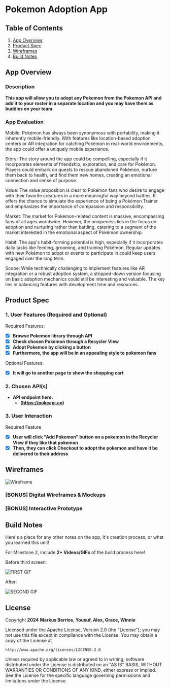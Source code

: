 # **Pokemon Adoption App**

## Table of Contents

1. [App Overview](#App-Overview)
2. [Product Spec](#Product-Spec)
3. [Wireframes](#Wireframes)
4. [Build Notes](#Build-Notes)

## App Overview

### Description 

**This app will allow you to adopt any Pokemon from the Pokemon API and add it to your roster in a separate location and you may have them as buddies on your team.**

### App Evaluation

Mobile: Pokémon has always been synonymous with portability, making it inherently mobile-friendly. With features like location-based adoption centers or AR integration for catching Pokémon in real-world environments, the app could offer a uniquely mobile experience.

Story: The story around the app could be compelling, especially if it incorporates elements of friendship, exploration, and care for Pokémon. Players could embark on quests to rescue abandoned Pokémon, nurture them back to health, and find them new homes, creating an emotional connection and sense of purpose.

Value: The value proposition is clear to Pokémon fans who desire to engage with their favorite creatures in a more meaningful way beyond battles. It offers the chance to simulate the experience of being a Pokémon Trainer and emphasizes the importance of compassion and responsibility.

Market: The market for Pokémon-related content is massive, encompassing fans of all ages worldwide. However, the uniqueness lies in the focus on adoption and nurturing rather than battling, catering to a segment of the market interested in the emotional aspect of Pokémon ownership.

Habit: The app's habit-forming potential is high, especially if it incorporates daily tasks like feeding, grooming, and training Pokémon. Regular updates with new Pokémon to adopt or events to participate in could keep users engaged over the long term.

Scope: While technically challenging to implement features like AR integration or a robust adoption system, a stripped-down version focusing on basic adoption mechanics could still be interesting and valuable. The key lies in balancing features with development time and resources.


## Product Spec

### 1. User Features (Required and Optional)

Required Features:

- [x] **Browse Pokemon library through API**
- [x] **Check chosen Pokemon through a Recycler View**
- [x] **Adopt Pokemon by clicking a button**
- [x] **Furthermore, the app will be in an appealing style to pokemon fans**

Optional Features:

- [x] **It will go to another page to show the shopping cart**


### 2. Chosen API(s)

- **API endpoint here:**
  - **(https://pokeapi.co)**


### 3. User Interaction

Required Feature

- [x] **User will click "Add Pokemon" button on a pokemon in the Recycler View if they like that pokemon**
- [x] **Then, they can click Checkout to adopt the pokemon and have it be delivered to their address**

## Wireframes

<!-- Add picture of your hand sketched wireframes in this section -->
![Wireframe](https://github.com/Grace-Shao/And101FinalProject/assets/113226931/dd8c5027-6ec2-4d80-9843-6dfeccb94b86)


### [BONUS] Digital Wireframes & Mockups

### [BONUS] Interactive Prototype

## Build Notes

Here's a place for any other notes on the app, it's creation 
process, or what you learned this unit!  

For Milestone 2, include **2+ Videos/GIFs** of the build process here!

Before third screen:

<img src='https://i.imgur.com/SgpbSmK.gif' title='Gif1' width='' alt='FIRST GIF' />

After:

<img src='https://i.imgur.com/p8qUTkS.gif' title='Gif2' width='' alt='SECOND GIF' />

## License

Copyright **2024** **Markus Berrios, Yousuf, Alex, Grace, Winnie**

Licensed under the Apache License, Version 2.0 (the "License");
you may not use this file except in compliance with the License.
You may obtain a copy of the License at

    http://www.apache.org/licenses/LICENSE-2.0

Unless required by applicable law or agreed to in writing, software
distributed under the License is distributed on an "AS IS" BASIS,
WITHOUT WARRANTIES OR CONDITIONS OF ANY KIND, either express or implied.
See the License for the specific language governing permissions and
limitations under the License.
